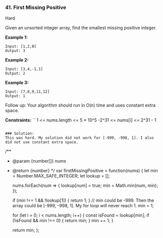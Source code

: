 ### 41. First Missing Positive

Hard

Given an unsorted integer array, find the smallest missing positive integer.

**Example 1:**
```
Input: [1,2,0]
Output: 3
```

**Example 2:**
```
Input: [3,4,-1,1]
Output: 2
```

**Example 3:**
```
Input: [7,8,9,11,12]
Output: 1
```

Follow up:
Your algorithm should run in O(n) time and uses constant extra space.

**Constraints:**
``
1 <= nums.length <= 5 * 10^5
-2^31 <= nums[i] <= 2^31 - 1
```

### Solution:
This was hard. My solution did not work for [-999, -998, 1]. I also did not use constant extra space.

```
/**
 * @param {number[]} nums
 * @return {number}
 */
var firstMissingPositive = function(nums) {
    let min = Number.MAX_SAFE_INTEGER;
    let lookup = [];
    
    nums.forEach(num => {
        lookup[num] = true;
        min = Math.min(num, min);
    });
    
    if (min !== 1 && !lookup[1]) {
        return 1;
    }
    // min could be -999. Then the array could be [-999, -998, 1]. My for loop will never reach 1.
    min = 1;
    
    for (let i = 0; i < nums.length; i++) {
        const isFound = lookup[min];
        if (!isFound && min !== 0) {
            return min;
        }
        min += 1;
    }
    
    return min;
};
```
